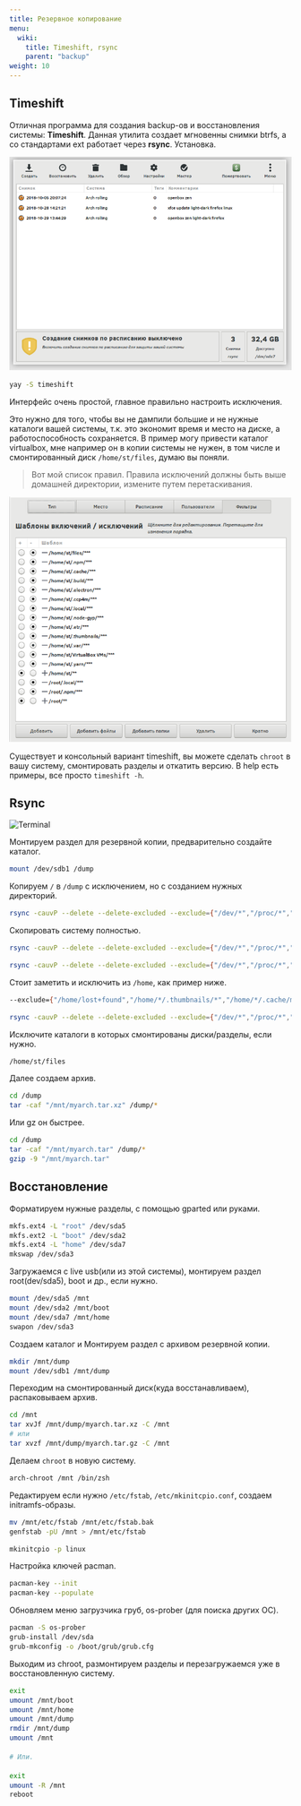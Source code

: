 ```yaml
---
title: Резервное копирование
menu:
  wiki:
    title: Timeshift, rsync
    parent: "backup"
weight: 10
---
```


## Timeshift

Отличная программа для создания backup-ов и восстановления системы: **Timeshift**. Данная утилита создает мгновенны снимки btrfs, а со стандартами ext работает через **rsync**. Установка.

![Timeshift](timeshift.png)

```bash
yay -S timeshift
```

Интерфейс очень простой, главное правильно настроить исключения.

Это нужно для того, чтобы вы не дампили большие и не нужные каталоги вашей системы, т.к. это экономит время и место на диске, а работоспособность сохраняется. В пример могу привести каталог virtualbox, мне например он в копии системы не нужен, в том числе и смонтированный диск `/home/st/files`, думаю вы поняли.

> Вот мой список правил. Правила исключений должны быть выше домашней директории, измените путем перетаскивания.

![Timeshift exclude](exclude-timeshift.png)

Существует и консольный вариант timeshift, вы можете сделать `chroot` в вашу систему, смонтировать разделы и откатить версию. В help есть примеры, все просто `timeshift -h`.

## Rsync

![Terminal](https://thumbs.gfycat.com/ComplexNeighboringBoilweevil-size_restricted.gif "lorem")

Монтируем раздел для резервной копии, предварительно создайте каталог.

```bash
mount /dev/sdb1 /dump
```

Копируем `/` в `/dump` с исключением, но с созданием нужных директорий.

```bash
rsync -cauvP --delete --delete-excluded --exclude={"/dev/*","/proc/*","/sys/*","/tmp/*","/run/*","/mnt/*","/media/*","/lost+found","/var/lib/pacman/sync/*","/var/cache/*","/var/tmp/*","/boot/*","/home/*"} /* /dump/
```

Скопировать систему полностью.

```bash
rsync -cauvP --delete --delete-excluded --exclude={"/dev/*","/proc/*","/sys/*","/tmp/*","/run/*","/mnt/*","/media/*","/lost+found","/var/lib/pacman/sync/*","/var/cache/*","/var/tmp/*","/home/lost+found","/boot/lost+found"} /* /dump/
```

```bash
rsync -cauvP --delete --delete-excluded --exclude={"/dev/*","/proc/*","/sys/*","/tmp/*","/run/*","/mnt/*","/media/*","/lost+found","/var/lib/pacman/sync/*","/var/cache/*","/var/tmp/*","/boot/lost+found","/home/lost+found","/home/*/.thumbnails/*","/home/*/.cache/*","/home/*/.local","/home/*/.gvfs/*","/home/*/files/*","/home/*/.var","/home/*/.npm","/home/*/.node-gyp","/home/*/.electron"} /* /run/media/st/dump/myarch/
```

Стоит заметить и исключить из `/home`, как пример ниже.

```bash
--exclude={"/home/lost+found","/home/*/.thumbnails/*","/home/*/.cache/mozilla/*","/home/*/.local/share/Trash/*","/home/*/.gvfs/*"}
```

```bash
rsync -cauvP --delete --delete-excluded --exclude={"/dev/*","/proc/*","/sys/*","/tmp/*","/run/*","/mnt/*","/media/*","/lost+found","/var/lib/pacman/sync/*","/var/cache/*","/var/tmp/*","/boot/lost+found","/home/lost+found","/home/*/.thumbnails/*","/home/*/.cache/mozilla/*","/home/*/.local/share/Trash/*","/home/*/.gvfs/*"} /* /dump/
```

Исключите каталоги в которых смонтированы диски/разделы, если нужно.

```bash
/home/st/files
```

Далее создаем архив.

```bash
cd /dump
tar -caf "/mnt/myarch.tar.xz" /dump/*
```

Или gz он быстрее.

```bash
cd /dump
tar -caf "/mnt/myarch.tar" /dump/*
gzip -9 "/mnt/myarch.tar"
```

## Восстановление

Форматируем нужные разделы, с помощью gparted или руками.

```bash
mkfs.ext4 -L "root" /dev/sda5
mkfs.ext2 -L "boot" /dev/sda2
mkfs.ext4 -L "home" /dev/sda7
mkswap /dev/sda3
```

Загружаемся с live usb(или из этой системы), монтируем раздел root(dev/sda5), boot и др., если нужно.

```bash
mount /dev/sda5 /mnt
mount /dev/sda2 /mnt/boot
mount /dev/sda7 /mnt/home
swapon /dev/sda3
```

Создаем каталог и Монтируем раздел с архивом резервной копии.

```bash
mkdir /mnt/dump
mount /dev/sdb1 /mnt/dump
```

Переходим на смонтированный диск(куда восстанавливаем), распаковываем архив.

```bash
cd /mnt
tar xvJf /mnt/dump/myarch.tar.xz -С /mnt
# или
tar xvzf /mnt/dump/myarch.tar.gz -С /mnt
```

Делаем `chroot` в новую систему.

```bash
arch-chroot /mnt /bin/zsh
```

Редактируем если нужно `/etc/fstab`, `/etc/mkinitcpio.conf`, создаем initramfs-образы.

```bash
mv /mnt/etc/fstab /mnt/etc/fstab.bak
genfstab -pU /mnt > /mnt/etc/fstab
```

```bash
mkinitcpio -p linux
```

Настройка ключей pacman.

```bash
pacman-key --init
pacman-key --populate
```

Обновляем меню загрузчика груб, os-prober (для поиска других ОС).

```bash
pacman -S os-prober
grub-install /dev/sda
grub-mkconfig -o /boot/grub/grub.cfg
```

Выходим из chroot, размонтируем разделы и перезагружаемся уже в восстановленную систему.

```bash
exit
umount /mnt/boot
umount /mnt/home
umount /mnt/dump
rmdir /mnt/dump
umount /mnt

# Или.

exit
umount -R /mnt
reboot
```
